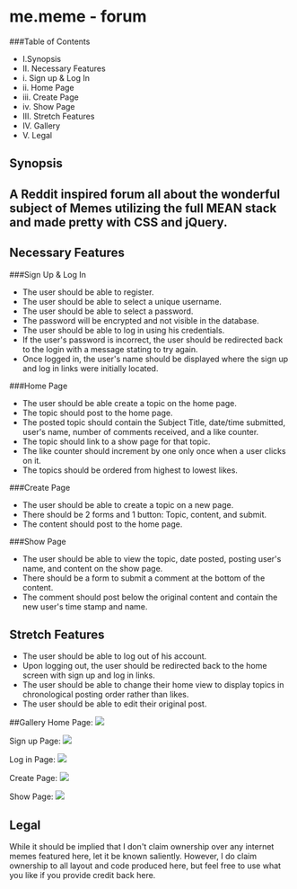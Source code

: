 # me.meme - forum

###Table of Contents
* I.Synopsis
* II. Necessary Features
*	i. Sign up & Log In
*	ii. Home Page
*	iii. Create Page
*	iv. Show Page
* III. Stretch Features
* IV. Gallery
* V. Legal

## Synopsis
A Reddit inspired forum all about the wonderful subject of Memes utilizing the full MEAN stack and made pretty with CSS and jQuery.
---
## Necessary Features

###Sign Up & Log In
* The user should be able to register.
* The user should be able to select a unique username.
* The user should be able to select a password.
* The password will be encrypted and not visible in the database.
* The user should be able to log in using his credentials.
* If the user's password is incorrect, the user should be redirected back to the login with a message stating to try again.
* Once logged in, the user's name should be displayed where the sign up and log in links were initially located.

###Home Page
* The user should be able create a topic on the home page.
* The topic should post to the home page.
* The posted topic should contain the Subject Title, date/time submitted, user's name, number of comments received, and a like counter.
* The topic should link to a show page for that topic.
* The like counter should increment by one only once when a user clicks on it.
* The topics should be ordered from highest to lowest likes.

###Create Page
* The user should be able to create a topic on a new page.
* There should be 2 forms and 1 button: Topic, content, and submit.
* The content should post to the home page.

###Show Page
* The user should be able to view the topic, date posted, posting user's name, and content on the show page.
* There should be a form to submit a comment at the bottom of the content.
* The comment should post below the original content and contain the new user's time stamp and name.


## Stretch Features
* The user should be able to log out of his account.
* Upon logging out, the user should be redirected back to the home screen with sign up and log in links.
* The user should be able to change their home view to display topics in chronological posting order rather than likes.
* The user should be able to edit their original post.

##Gallery
Home Page:
<img src="wireframes/mememe_home_wireframe.png">

Sign up Page:
<img src="wireframes/mememe_signup_wireframe.png">

Log in Page:
<img src="wireframes/mememe_login_wireframe.png">

Create Page:
<img src="wireframes/mememe_create_wireframe.png">

Show Page:
<img src="wireframes/mememe_show_wireframe.png">

## Legal
While it should be implied that I don't claim ownership over any internet memes featured here, let it be known saliently.  However, I do claim ownership to all layout and code produced here, but feel free to use what you like if you provide credit back here.